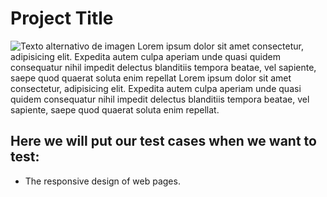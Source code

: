# Project Title
![Texto alternativo de imagen](URL_de_la_imagen)
Lorem ipsum dolor sit amet consectetur, adipisicing elit. Expedita autem culpa aperiam unde quasi quidem consequatur nihil impedit delectus blanditiis tempora beatae, vel sapiente, saepe quod quaerat soluta enim repellat Lorem ipsum dolor sit amet consectetur, adipisicing elit. Expedita autem culpa aperiam unde quasi quidem consequatur nihil impedit delectus blanditiis tempora beatae, vel sapiente, saepe quod quaerat soluta enim repellat.




## Here we will put our test cases when we want to test:
- The responsive design of web pages.

